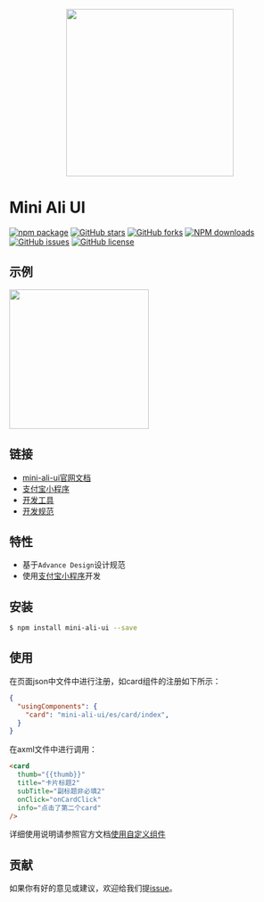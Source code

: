<p align="center">
  <img width="300" src="https://gw.alipayobjects.com/mdn/miniProgram_mendian/afts/img/A*wiFYTo5I0m8AAAAAAAAAAABjAQAAAQ/original">
</p>

# Mini Ali UI

[![npm package](https://img.shields.io/npm/v/mini-ali-ui.svg?style=flat-square)](https://www.npmjs.com/package/mini-ali-ui)
[![GitHub stars](https://img.shields.io/github/stars/ant-mini-program/mini-ali-ui.svg)](https://github.com/ant-mini-program/mini-ali-ui/stargazers)
[![GitHub forks](https://img.shields.io/github/forks/ant-mini-program/mini-ali-ui.svg)](https://github.com/ant-mini-program/mini-ali-ui/network/members)
[![NPM downloads](https://img.shields.io/npm/dm/mini-ali-ui.svg?style=flat-square)](https://www.npmjs.com/package/mini-ali-ui)
[![GitHub issues](https://img.shields.io/github/issues/ant-mini-program/mini-ali-ui.svg)](https://github.com/ant-mini-program/mini-ali-ui/issues)
[![GitHub license](https://img.shields.io/github/license/ant-mini-program/mini-ali-ui.svg)](https://github.com/ant-mini-program/mini-ali-ui/blob/master/LICENSE)

## 示例

<p align="left">
  <img width="250" src="https://gw.alipayobjects.com/mdn/miniProgram_mendian/afts/img/A*xXX3TqsZimMwfA5KoKInYQBjAQAAAQ/original">
</p>

## 链接
- [mini-ali-ui官网文档](https://docs.alipay.com/mini/component-ext/overview-ext-common)
- [支付宝小程序](https://mini.open.alipay.com/channel/miniIndex.htm)
- [开发工具](https://docs.alipay.com/mini/ide/overview)
- [开发规范](https://github.com/ant-mini-program/mini-ali-ui/wiki/%E5%BC%80%E5%8F%91%E8%A7%84%E8%8C%83)

## 特性

- 基于`Advance Design`设计规范
- 使用[支付宝小程序](https://mini.open.alipay.com/channel/miniIndex.htm)开发

## 安装

```bash
$ npm install mini-ali-ui --save
```

## 使用

在页面json中文件中进行注册，如card组件的注册如下所示：

```json
{
  "usingComponents": {
    "card": "mini-ali-ui/es/card/index",
  }
}
```

在axml文件中进行调用：
```html
<card
  thumb="{{thumb}}"
  title="卡片标题2"
  subTitle="副标题非必填2"
  onClick="onCardClick"
  info="点击了第二个card"
/>
```

详细使用说明请参照官方文档[使用自定义组件](https://docs.alipay.com/mini/framework/use-custom-component)

## 贡献

如果你有好的意见或建议，欢迎给我们提[issue](https://github.com/ant-mini-program/mini-ali-ui/issues)。
